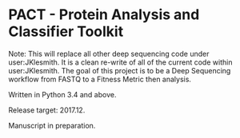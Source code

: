# PACT - Protein Analysis and Classifier Toolkit

Note: This will replace all other deep sequencing code under user:JKlesmith. It is a clean re-write of all of the current code within user:JKlesmith. The goal of this project is to be a Deep Sequencing workflow from FASTQ to a Fitness Metric then analysis.

Written in Python 3.4 and above.

Release target: 2017.12.

Manuscript in preparation.
